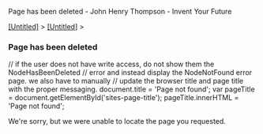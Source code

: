  Page has been deleted - John Henry Thompson - Invent Your Future 
    

[\[Untitled\]](../system.md)‎ > ‎[\[Untitled\]](http://www.johnhenrythompson.com/system/errors)‎ > ‎

### Page has been deleted

// if the user does not have write access, do not show them the NodeHasBeenDeleted // error and instead display the NodeNotFound error page. we also have to manually // update the browser title and page title with the proper messaging. document.title = 'Page not found'; var pageTitle = document.getElementById('sites-page-title'); pageTitle.innerHTML = 'Page not found';

We're sorry, but we were unable to locate the page you requested.

